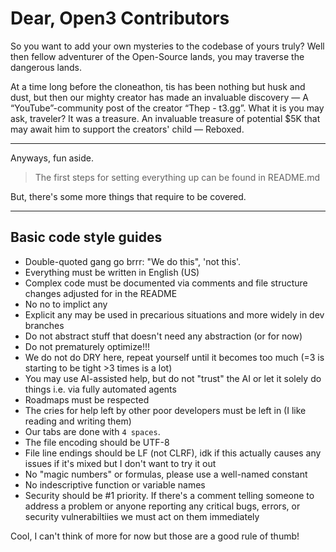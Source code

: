 # Dear, Open3 Contributors
So you want to add your own mysteries to the codebase of yours truly? Well then fellow adventurer of the Open-Source lands, you may traverse the dangerous lands.

At a time long before the cloneathon, tis has been nothing but husk and dust, but then our mighty creator has made an invaluable discovery — A “YouTube”-community post of the creator “Thep - t3.gg”. What it is you may ask, traveler? It was a treasure. An invaluable treasure of potential $5K that may await him to support the creators' child — Reboxed.

---

Anyways, fun aside.

> The first steps for setting everything up can be found in README.md

But, there's some more things that require to be covered.

---

## Basic code style guides

- Double-quoted gang go brrr: "We do this", 'not this'.
- Everything must be written in English (US)
- Complex code must be documented via comments and file structure changes adjusted for in the README
- No no to implict any
- Explicit any may be used in precarious situations and more widely in dev branches
- Do not abstract stuff that doesn't need any abstraction (or for now)
- Do not prematurely optimize!!!
- We do not do DRY here, repeat yourself until it becomes too much (=3 is starting to be tight >3 times is a lot)
- You may use AI-assisted help, but do not "trust" the AI or let it solely do things i.e. via fully automated agents
- Roadmaps must be respected
- The cries for help left by other poor developers must be left in (I like reading and writing them)
- Our tabs are done with `4 spaces`.
- The file encoding should be UTF-8
- File line endings should be LF (not CLRF), idk if this actually causes any issues if it's mixed but I don't want to try it out
- No "magic numbers" or formulas, please use a well-named constant
- No indescriptive function or variable names
- Security should be #1 priority. If there's a comment telling someone to address a problem or anyone reporting any critical bugs, errors, or security vulnerabiltiies we must act on them immediately

Cool, I can't think of more for now but those are a good rule of thumb!
